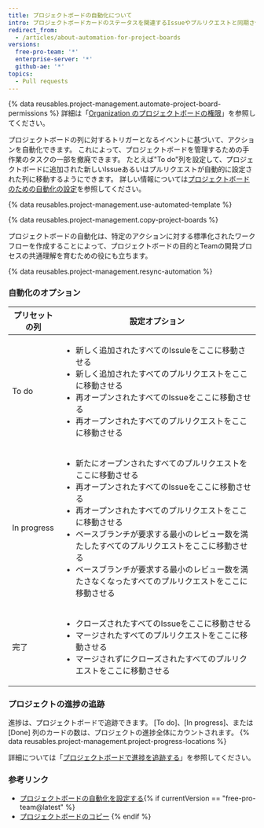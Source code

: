 ```yaml
---
title: プロジェクトボードの自動化について
intro: プロジェクトボードカードのステータスを関連するIssueやプルリクエストと同期させておくために、自動化されたワークフローを設定できます。
redirect_from:
  - /articles/about-automation-for-project-boards
versions:
  free-pro-team: '*'
  enterprise-server: '*'
  github-ae: '*'
topics:
  - Pull requests
---
```


{% data reusables.project-management.automate-project-board-permissions %} 詳細は「[Organization のプロジェクトボードの権限](/articles/project-board-permissions-for-an-organization)」を参照してください。

プロジェクトボードの列に対するトリガーとなるイベントに基づいて、アクションを自動化できます。 これによって、プロジェクトボードを管理するための手作業のタスクの一部を撤廃できます。 たとえば"To do"列を設定して、プロジェクトボードに追加された新しいIssueあるいはプルリクエストが自動的に設定された列に移動するようにできます。 詳しい情報については[プロジェクトボードのための自動化の設定](/articles/configuring-automation-for-project-boards)を参照してください。

{% data reusables.project-management.use-automated-template %}

{% data reusables.project-management.copy-project-boards %}

プロジェクトボードの自動化は、特定のアクションに対する標準化されたワークフローを作成することによって、プロジェクトボードの目的とTeamの開発プロセスの共通理解を育むための役にも立ちます。

{% data reusables.project-management.resync-automation %}

### 自動化のオプション

| プリセットの列     | 設定オプション                   |
| ----------- | ------------------------- |
| To do       | <ul><li>新しく追加されたすべてのIssuleをここに移動させる</li><li>新しく追加されたすべてのプルリクエストをここに移動させる</li><li>再オープンされたすべてのIssueをここに移動させる</li><li>再オープンされたすべてのプルリクエストをここに移動させる</li></ul> |
| In progress | <ul><li>新たにオープンされたすべてのプルリクエストをここに移動させる</li><li>再オープンされたすべてのIssueをここに移動させる</li><li>再オープンされたすべてのプルリクエストをここに移動させる</li><li>ベースブランチが要求する最小のレビュー数を満たしたすべてのプルリクエストをここに移動させる</li><li>ベースブランチが要求する最小のレビュー数を満たさなくなったすべてのプルリクエストをここに移動させる</li></ul> |
| 完了          | <ul><li>クローズされたすべてのIssueをここに移動させる</li><li>マージされたすべてのプルリクエストをここに移動させる</li><li>マージされずにクローズされたすべてのプルリクエストをここに移動させる</li></ul> |

### プロジェクトの進捗の追跡

進捗は、プロジェクトボードで追跡できます。 [To do]、[In progress]、または [Done] 列のカードの数は、プロジェクトの進捗全体にカウントされます。 {% data reusables.project-management.project-progress-locations %}

詳細については「[プロジェクトボードで進捗を追跡する](/github/managing-your-work-on-github/tracking-progress-on-your-project-board)」を参照してください。

### 参考リンク
- [プロジェクトボードの自動化を設定する](/articles/configuring-automation-for-project-boards){% if currentVersion == "free-pro-team@latest" %}
- [プロジェクトボードのコピー](/articles/copying-a-project-board)
{% endif %}
